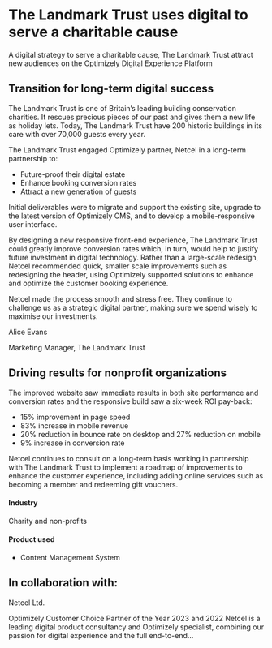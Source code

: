 # The Landmark Trust uses digital to serve a charitable cause

A digital strategy to serve a charitable cause, The Landmark Trust attract new
audiences on the Optimizely Digital Experience Platform

## Transition for long-term digital success

The Landmark Trust is one of Britain’s leading building conservation charities.
It rescues precious pieces of our past and gives them a new life as holiday
lets. Today, The Landmark Trust have 200 historic buildings in its care with
over 70,000 guests every year.

The Landmark Trust engaged Optimizely partner, Netcel in a long-term partnership
to:

- Future-proof their digital estate
- Enhance booking conversion rates
- Attract a new generation of guests

Initial deliverables were to migrate and support the existing site, upgrade to
the latest version of Optimizely CMS, and to develop a mobile-responsive user
interface.

By designing a new responsive front-end experience, The Landmark Trust could
greatly improve conversion rates which, in turn, would help to justify future
investment in digital technology. Rather than a large-scale redesign, Netcel
recommended quick, smaller scale improvements such as redesigning the header,
using Optimizely supported solutions to enhance and optimize the customer
booking experience.

Netcel made the process smooth and stress free. They continue to challenge us as
a strategic digital partner, making sure we spend wisely to maximise our
investments.

Alice Evans

Marketing Manager, The Landmark Trust

## Driving results for nonprofit organizations

The improved website saw immediate results in both site performance and
conversion rates and the responsive build saw a six-week ROI pay-back:

- 15% improvement in page speed
- 83% increase in mobile revenue
- 20% reduction in bounce rate on desktop and 27% reduction on mobile
- 9% increase in conversion rate

Netcel continues to consult on a long-term basis working in partnership with The
Landmark Trust to implement a roadmap of improvements to enhance the customer
experience, including adding online services such as becoming a member and
redeeming gift vouchers.

#### Industry

Charity and non-profits

#### Product used

- Content Management System

## In collaboration with:

Netcel Ltd.

Optimizely Customer Choice Partner of the Year 2023 and 2022 Netcel is a leading
digital product consultancy and Optimizely specialist, combining our passion for
digital experience and the full end-to-end...
